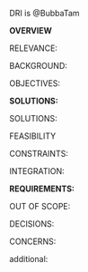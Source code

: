 <!-- [Product] what and why-->
DRI is @BubbaTam

**OVERVIEW**
<!-- set scope for the purpose of this iteration -->


RELEVANCE:


BACKGROUND:


OBJECTIVES:
<!-- - (what are the key objectives to specific criteria/metrics) -->

**SOLUTIONS:**
<!-- - (what are the possible solutions that have been) -->

SOLUTIONS:
<!-- - (what are the possible solutions that have been) -->

FEASIBILITY
<!-- - (think about dependencies and testing of hypotheses) -->

CONSTRAINTS:
<!-- - (SLAs {service-level agreements} with customers and internal system -- time, money, performance,latency, infrastructure, privacy,security, UI/UX) -->

INTEGRATION:
<!-- - (the dependencies and consumers to integrate, own company (different systems, teams, conflicts)) -->

**REQUIREMENTS:**
<!-- (table -- requirements/priority/release/status, out of scope)-these link to deliverables>  -->


OUT OF SCOPE:


DECISIONS:


CONCERNS:
<!-- (potential risks, concerns and uncertainties) -->


additional: